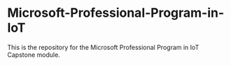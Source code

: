 # Microsoft-Professional-Program-in-IoT
This is the repository for the Microsoft Professional Program in IoT Capstone module.
